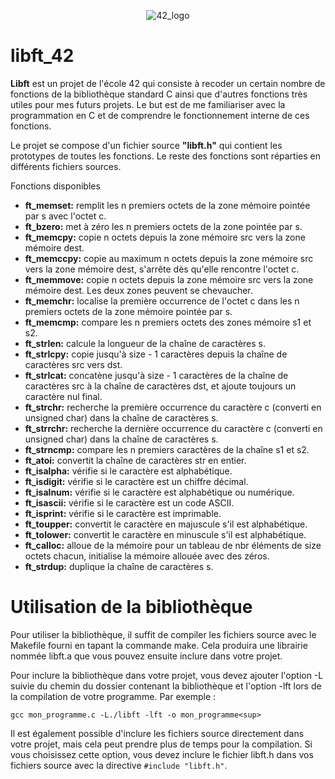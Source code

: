 <p align="center">
  <img src="https://github.com/byaliego/42-project-badges/blob/main/badges/libft.png?raw=true" alt="42_logo">
</p>


# libft_42

**Libft** est un projet de l'école 42 qui consiste à recoder un certain nombre de fonctions de la bibliothèque standard C ainsi que d'autres fonctions très utiles pour mes futurs projets. Le but est de me familiariser avec la programmation en C et de comprendre le fonctionnement interne de ces fonctions.

Le projet se compose d'un fichier source **"libft.h"** qui contient les prototypes de toutes les fonctions. Le reste des fonctions sont réparties en différents fichiers sources.

Fonctions disponibles

* **ft_memset:** remplit les n premiers octets de la zone mémoire pointée par s avec l'octet c.
* **ft_bzero:** met à zéro les n premiers octets de la zone pointée par s.
* **ft_memcpy:** copie n octets depuis la zone mémoire src vers la zone mémoire dest.
* **ft_memccpy:** copie au maximum n octets depuis la zone mémoire src vers la zone mémoire dest, s'arrête dès qu'elle rencontre l'octet c.
* **ft_memmove:** copie n octets depuis la zone mémoire src vers la zone mémoire dest. Les deux zones peuvent se chevaucher.
* **ft_memchr:** localise la première occurrence de l'octet c dans les n premiers octets de la zone mémoire pointée par s.
* **ft_memcmp:** compare les n premiers octets des zones mémoire s1 et s2.
* **ft_strlen:** calcule la longueur de la chaîne de caractères s.
* **ft_strlcpy:** copie jusqu'à size - 1 caractères depuis la chaîne de caractères src vers dst.
* **ft_strlcat:** concatène jusqu'à size - 1 caractères de la chaîne de caractères src à la chaîne de caractères dst, et ajoute toujours un caractère nul final.
* **ft_strchr:** recherche la première occurrence du caractère c (converti en unsigned char) dans la chaîne de caractères s.
* **ft_strrchr:** recherche la dernière occurrence du caractère c (converti en unsigned char) dans la chaîne de caractères s.
* **ft_strncmp:** compare les n premiers caractères de la chaîne s1 et s2.
* **ft_atoi:** convertit la chaîne de caractères str en entier.
* **ft_isalpha:** vérifie si le caractère est alphabétique.
* **ft_isdigit:** vérifie si le caractère est un chiffre décimal.
* **ft_isalnum:** vérifie si le caractère est alphabétique ou numérique.
* **ft_isascii:** vérifie si le caractère est un code ASCII.
* **ft_isprint:** vérifie si le caractère est imprimable.
* **ft_toupper:** convertit le caractère en majuscule s'il est alphabétique.
* **ft_tolower:** convertit le caractère en minuscule s'il est alphabétique.
* **ft_calloc:** alloue de la mémoire pour un tableau de nbr éléments de size octets chacun, initialise la mémoire allouée avec des zéros.
* **ft_strdup:** duplique la chaîne de caractères s.


# Utilisation de la bibliothèque

Pour utiliser la bibliothèque, il suffit de compiler les fichiers source avec le Makefile fourni en tapant la commande make. Cela produira une librairie nommée libft.a que vous pouvez ensuite inclure dans votre projet.

Pour inclure la bibliothèque dans votre projet, vous devez ajouter l'option -L suivie du chemin du dossier contenant la bibliothèque et l'option -lft lors de la compilation de votre programme. Par exemple :

`gcc mon_programme.c -L./libft -lft -o mon_programme<sup>`

Il est également possible d'inclure les fichiers source directement dans votre projet, mais cela peut prendre plus de temps pour la compilation. Si vous choisissez cette option, vous devez inclure le fichier libft.h dans vos fichiers source avec la directive `#include "libft.h"`.
